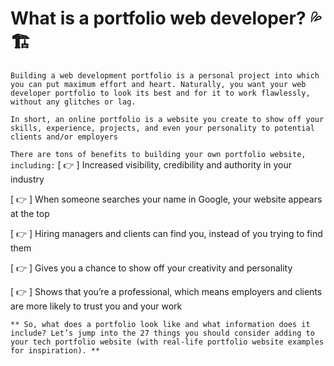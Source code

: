 # What is a portfolio web developer? :sweat_drops: :building_construction:

```
Building a web development portfolio is a personal project into which you can put maximum effort and heart. Naturally, you want your web developer portfolio to look its best and for it to work flawlessly, without any glitches or lag.
```
```
In short, an online portfolio is a website you create to show off your skills, experience, projects, and even your personality to potential clients and/or employers
```
`
There are tons of benefits to building your own portfolio website, including:
`
[ :point_right: ] Increased visibility, credibility and authority in your industry

[ :point_right: ] When someone searches your name in Google, your website appears at the top

[ :point_right: ] Hiring managers and clients can find you, instead of you trying to find them 

[ :point_right: ] Gives you a chance to show off your creativity and personality

[ :point_right: ] Shows that you’re a professional, which means employers and clients are more likely to trust you and your work

```
** So, what does a portfolio look like and what information does it include? Let’s jump into the 27 things you should consider adding to your tech portfolio website (with real-life portfolio website examples for inspiration). **
```



